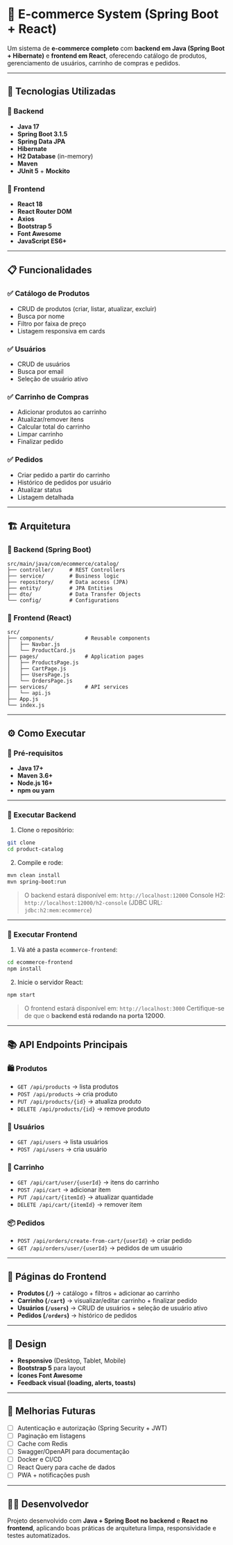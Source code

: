 

# 🛒 E-commerce System (Spring Boot + React)

Um sistema de **e-commerce completo** com **backend em Java (Spring Boot + Hibernate)** e **frontend em React**, oferecendo catálogo de produtos, gerenciamento de usuários, carrinho de compras e pedidos.

---

## 🚀 Tecnologias Utilizadas

### 🔹 Backend

* **Java 17**
* **Spring Boot 3.1.5**
* **Spring Data JPA**
* **Hibernate**
* **H2 Database** (in-memory)
* **Maven**
* **JUnit 5** + **Mockito**

### 🔹 Frontend

* **React 18**
* **React Router DOM**
* **Axios**
* **Bootstrap 5**
* **Font Awesome**
* **JavaScript ES6+**

---

## 📋 Funcionalidades

### ✅ Catálogo de Produtos

* CRUD de produtos (criar, listar, atualizar, excluir)
* Busca por nome
* Filtro por faixa de preço
* Listagem responsiva em cards

### ✅ Usuários

* CRUD de usuários
* Busca por email
* Seleção de usuário ativo

### ✅ Carrinho de Compras

* Adicionar produtos ao carrinho
* Atualizar/remover itens
* Calcular total do carrinho
* Limpar carrinho
* Finalizar pedido

### ✅ Pedidos

* Criar pedido a partir do carrinho
* Histórico de pedidos por usuário
* Atualizar status
* Listagem detalhada

---

## 🏗️ Arquitetura

### 📂 Backend (Spring Boot)

```
src/main/java/com/ecommerce/catalog/
├── controller/     # REST Controllers
├── service/        # Business logic
├── repository/     # Data access (JPA)
├── entity/         # JPA Entities
├── dto/            # Data Transfer Objects
└── config/         # Configurations
```

### 📂 Frontend (React)

```
src/
├── components/          # Reusable components
│   ├── Navbar.js
│   └── ProductCard.js
├── pages/               # Application pages
│   ├── ProductsPage.js
│   ├── CartPage.js
│   ├── UsersPage.js
│   └── OrdersPage.js
├── services/            # API services
│   └── api.js
├── App.js
└── index.js
```

---

## ⚙️ Como Executar

### 🔹 Pré-requisitos

* **Java 17+**
* **Maven 3.6+**
* **Node.js 16+**
* **npm ou yarn**

---

### 🔹 Executar Backend

1. Clone o repositório:

```bash
git clone 
cd product-catalog
```

2. Compile e rode:

```bash
mvn clean install
mvn spring-boot:run
```

> O backend estará disponível em: `http://localhost:12000`
> Console H2: `http://localhost:12000/h2-console` (JDBC URL: `jdbc:h2:mem:ecommerce`)

---

### 🔹 Executar Frontend

1. Vá até a pasta `ecommerce-frontend`:

```bash
cd ecommerce-frontend
npm install
```

2. Inicie o servidor React:

```bash
npm start
```

> O frontend estará disponível em: `http://localhost:3000`
> Certifique-se de que o **backend está rodando na porta 12000**.

---

## 📚 API Endpoints Principais

### 🛍️ Produtos

* `GET /api/products` → lista produtos
* `POST /api/products` → cria produto
* `PUT /api/products/{id}` → atualiza produto
* `DELETE /api/products/{id}` → remove produto

### 👥 Usuários

* `GET /api/users` → lista usuários
* `POST /api/users` → cria usuário

### 🛒 Carrinho

* `GET /api/cart/user/{userId}` → itens do carrinho
* `POST /api/cart` → adicionar item
* `PUT /api/cart/{itemId}` → atualizar quantidade
* `DELETE /api/cart/{itemId}` → remover item

### 📦 Pedidos

* `POST /api/orders/create-from-cart/{userId}` → criar pedido
* `GET /api/orders/user/{userId}` → pedidos de um usuário

---

## 📱 Páginas do Frontend

* **Produtos (`/`)** → catálogo + filtros + adicionar ao carrinho
* **Carrinho (`/cart`)** → visualizar/editar carrinho + finalizar pedido
* **Usuários (`/users`)** → CRUD de usuários + seleção de usuário ativo
* **Pedidos (`/orders`)** → histórico de pedidos

---

## 🎨 Design

* **Responsivo** (Desktop, Tablet, Mobile)
* **Bootstrap 5** para layout
* **Ícones Font Awesome**
* **Feedback visual (loading, alerts, toasts)**

---

## 🚀 Melhorias Futuras

* [ ] Autenticação e autorização (Spring Security + JWT)
* [ ] Paginação em listagens
* [ ] Cache com Redis
* [ ] Swagger/OpenAPI para documentação
* [ ] Docker e CI/CD
* [ ] React Query para cache de dados
* [ ] PWA + notificações push

---

## 👨‍💻 Desenvolvedor

Projeto desenvolvido com **Java + Spring Boot no backend** e **React no frontend**, aplicando boas práticas de arquitetura limpa, responsividade e testes automatizados.


